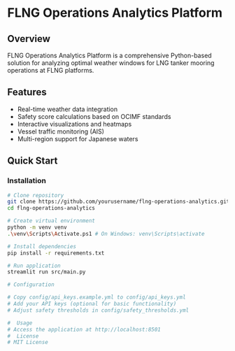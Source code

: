 ﻿# FLNG Operations Analytics Platform

##  Overview

FLNG Operations Analytics Platform is a comprehensive Python-based solution for analyzing optimal weather windows for LNG tanker mooring operations at FLNG platforms.

##  Features

- Real-time weather data integration
- Safety score calculations based on OCIMF standards
- Interactive visualizations and heatmaps
- Vessel traffic monitoring (AIS)
- Multi-region support for Japanese waters

##  Quick Start

### Installation

```bash
# Clone repository
git clone https://github.com/yourusername/flng-operations-analytics.git
cd flng-operations-analytics

# Create virtual environment
python -m venv venv
.\venv\Scripts\Activate.ps1 # On Windows: venv\Scripts\activate

# Install dependencies
pip install -r requirements.txt

# Run application
streamlit run src/main.py

# Configuration

# Copy config/api_keys.example.yml to config/api_keys.yml
# Add your API keys (optional for basic functionality)
# Adjust safety thresholds in config/safety_thresholds.yml

#  Usage
# Access the application at http://localhost:8501
#  License
# MIT License
